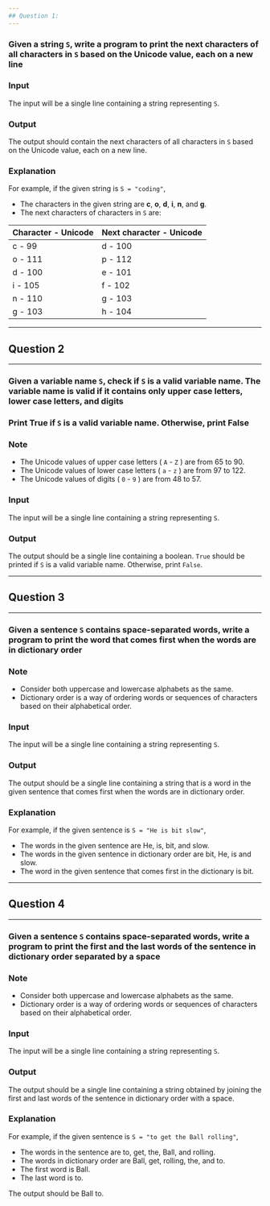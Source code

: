 ```yaml
---
## Question 1:
---
```


### Given a string `S`, write a program to print the next characters of all characters in `S` based on the Unicode value, each on a new line

### **Input**

The input will be a single line containing a string representing `S`.

### **Output**

The output should contain the next characters of all characters in `S` based on the Unicode value, each on a new line.

### **Explanation**

For example, if the given string is `S = "coding"`,

* The characters in the given string are **c**, **o**, **d**, **i**, **n**, and **g**.
* The next characters of characters in `S` are:

| Character - Unicode | Next character - Unicode |
| :--- | :--- |
| c - 99 | d - 100 |
| o - 111 | p - 112 |
| d - 100 | e - 101 |
| i - 105 | f - 102 |
| n - 110 | g - 103 |
| g - 103 | h - 104 |

---

## Question 2

---

### Given a variable name `S`, check if `S` is a valid variable name. The variable name is valid if it contains only upper case letters, lower case letters, and digits

### Print True if `S` is a valid variable name. Otherwise, print False

### Note

* The Unicode values of upper case letters ( `A` - `Z` ) are from 65 to 90.
* The Unicode values of lower case letters ( `a` - `z` ) are from 97 to 122.
* The Unicode values of digits ( `0` - `9` ) are from 48 to 57.

### Input

The input will be a single line containing a string representing `S`.

### Output

The output should be a single line containing a boolean. `True` should be printed if `S` is a valid variable name. Otherwise, print `False`.

---

## Question 3

---

### Given a sentence `S` contains space-separated words, write a program to print the word that comes first when the words are in dictionary order

### Note

* Consider both uppercase and lowercase alphabets as the same.
* Dictionary order is a way of ordering words or sequences of characters based on their alphabetical order.

### Input

The input will be a single line containing a string representing `S`.

### Output

The output should be a single line containing a string that is a word in the given sentence that comes first when the words are in dictionary order.

### Explanation

For example, if the given sentence is `S = "He is bit slow"`,

* The words in the given sentence are He, is, bit, and slow.
* The words in the given sentence in dictionary order are bit, He, is and slow.
* The word in the given sentence that comes first in the dictionary is bit.

---
## Question 4

---

### Given a sentence `S` contains space-separated words, write a program to print the first and the last words of the sentence in dictionary order separated by a space

### Note

* Consider both uppercase and lowercase alphabets as the same.
* Dictionary order is a way of ordering words or sequences of characters based on their alphabetical order.

### Input

The input will be a single line containing a string representing `S`.

### Output

The output should be a single line containing a string obtained by joining the first and last words of the sentence in dictionary order with a space.

### Explanation

For example, if the given sentence is `S = "to get the Ball rolling"`,

* The words in the sentence are to, get, the, Ball, and rolling.
* The words in dictionary order are Ball, get, rolling, the, and to.
* The first word is Ball.
* The last word is to.

The output should be Ball to.
